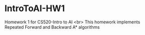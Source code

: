 # IntroToAI-HW1
Homework 1 for CS520-Intro to AI \<br>
This homework implements Repeated Forward and Backward A* algorithms

